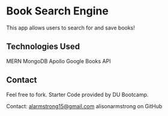 # Book Search Engine

This app allows users to search for and save books!

## Technologies Used

MERN
MongoDB
Apollo
Google Books API

## Contact

Feel free to fork. 
Starter Code provided by DU Bootcamp.

Contact: 
alarmstrong15@gmail.com 
alisonarmstrong on GitHub